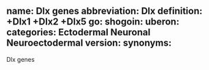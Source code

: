name: Dlx genes
abbreviation: Dlx
definition: +Dlx1 +Dlx2 +Dlx5
go:
shogoin: 
uberon:
categories: Ectodermal Neuronal Neuroectodermal
version: 
synonyms:
---

Dlx genes